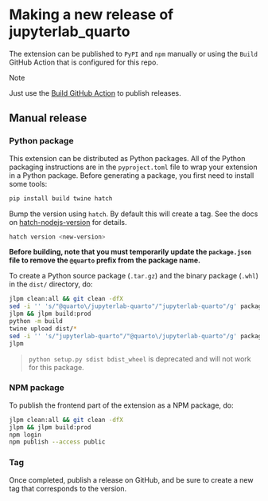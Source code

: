 # Making a new release of jupyterlab_quarto

The extension can be published to `PyPI` and `npm` manually or using the `Build` GitHub Action that is configured for this repo.

> [!NOTE]  
> Just use the [Build GitHub Action](https://github.com/quarto-dev/jupyterlab-quarto/actions/workflows/build.yml) to publish releases.


## Manual release

### Python package

This extension can be distributed as Python packages. All of the Python
packaging instructions are in the `pyproject.toml` file to wrap your extension in a
Python package. Before generating a package, you first need to install some tools:

```bash
pip install build twine hatch
```

Bump the version using `hatch`. By default this will create a tag.
See the docs on [hatch-nodejs-version](https://github.com/agoose77/hatch-nodejs-version#semver) for details.

```bash
hatch version <new-version>
```

**Before building, note that you must temporarily update the `package.json` file to remove the `@quarto` prefix from the package name.**

To create a Python source package (`.tar.gz`) and the binary package (`.whl`) in the `dist/` directory, do:

```bash
jlpm clean:all && git clean -dfX
sed -i '' 's/"@quarto\/jupyterlab-quarto"/"jupyterlab-quarto"/g' package.json
jlpm && jlpm build:prod
python -m build
twine upload dist/*
sed -i '' 's/"jupyterlab-quarto"/"@quarto\/jupyterlab-quarto"/g' package.json
jlpm
```

> `python setup.py sdist bdist_wheel` is deprecated and will not work for this package.

### NPM package

To publish the frontend part of the extension as a NPM package, do:

```bash
jlpm clean:all && git clean -dfX
jlpm && jlpm build:prod
npm login
npm publish --access public
```

### Tag

Once completed, publish a release on GitHub, and be sure to create a new tag that corresponds to the version.
